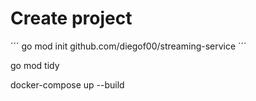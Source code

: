 # Create project

´´´
go mod init github.com/diegof00/streaming-service
´´´

go mod tidy

docker-compose up --build
